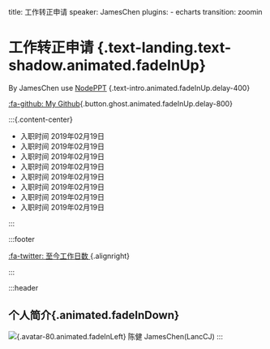 title: 工作转正申请
speaker: JamesChen
plugins:
    - echarts
transition: zoomin    

<slide class="bg-black-blue aligncenter" image="https://source.unsplash.com/C1HhAQrbykQ/ .dark">

# 工作转正申请 {.text-landing.text-shadow.animated.fadeInUp}

By JamesChen use [NodePPT](https://github.com/ksky521/nodeppt) {.text-intro.animated.fadeInUp.delay-400} 

[:fa-github: My Github](https://github.com/LancCJ){.button.ghost.animated.fadeInUp.delay-800}

<slide class="bg-black-blue" image="https://source.unsplash.com/C1HhAQrbykQ/ .dark">

:::{.content-center}
* 入职时间 2019年02月19日
* 入职时间 2019年02月19日
* 入职时间 2019年02月19日
* 入职时间 2019年02月19日
* 入职时间 2019年02月19日
* 入职时间 2019年02月19日
* 入职时间 2019年02月19日
* 入职时间 2019年02月19日

:::

:::footer

[:fa-twitter: 至今工作日数 ](){.alignright}

:::

:::header
## 个人简介{.animated.fadeInDown}
![](https://avatars3.githubusercontent.com/u/2968042?s=460&v=4){.avatar-80.animated.fadeInLeft} 陈健 JamesChen(LancCJ)
:::



